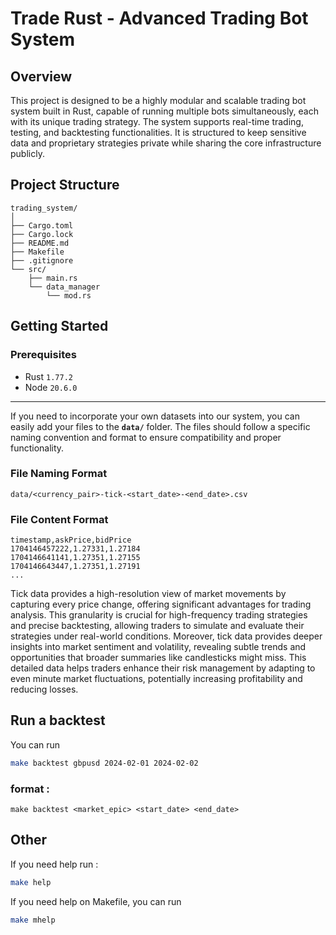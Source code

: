 # Trade Rust - Advanced Trading Bot System

## Overview
This project is designed to be a highly modular and scalable trading bot system built in Rust, capable of running multiple bots simultaneously, each with its unique trading strategy. The system supports real-time trading, testing, and backtesting functionalities. It is structured to keep sensitive data and proprietary strategies private while sharing the core infrastructure publicly.

## Project Structure

```plaintext
trading_system/
│
├── Cargo.toml
├── Cargo.lock
├── README.md
├── Makefile
├── .gitignore
└── src/
    ├── main.rs
    └── data_manager
        └── mod.rs
```

## Getting Started
### Prerequisites
- Rust `1.77.2`
- Node `20.6.0`

---
If you need to incorporate your own datasets into our system, you can easily add your files to the **`data/`** folder. The files should follow a specific naming convention and format to ensure compatibility and proper functionality.

### File Naming Format
`data/<currency_pair>-tick-<start_date>-<end_date>.csv`

### File Content Format
```
timestamp,askPrice,bidPrice
1704146457222,1.27331,1.27184
1704146641141,1.27351,1.27155
1704146643447,1.27351,1.27191
...
```
Tick data provides a high-resolution view of market movements by capturing every price change, offering significant advantages for trading analysis. This granularity is crucial for high-frequency trading strategies and precise backtesting, allowing traders to simulate and evaluate their strategies under real-world conditions. Moreover, tick data provides deeper insights into market sentiment and volatility, revealing subtle trends and opportunities that broader summaries like candlesticks might miss. This detailed data helps traders enhance their risk management by adapting to even minute market fluctuations, potentially increasing profitability and reducing losses.

## Run a backtest
You can run 
```bash
make backtest gbpusd 2024-02-01 2024-02-02
```
### format :
`make backtest <market_epic> <start_date> <end_date>`

## Other
If you need help run : 
```bash
make help
```
If you need help on Makefile, you can run 
```bash
make mhelp
```